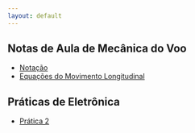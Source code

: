 ```yaml
---
layout: default
---
```


Notas de Aula de Mecânica do Voo
--------------------------------

*  [Notação](aulas/mecvoo-notacao)
*  [Equações do Movimento Longitudinal](aulas/mecvoo-long-eqmov)


Práticas de Eletrônica
----------------------

*  [Prática 2](aulas/pratica2)
